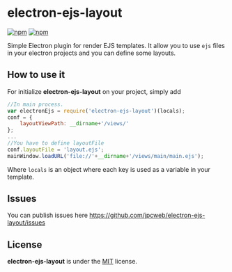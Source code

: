 # electron-ejs-layout

[![npm](https://img.shields.io/npm/v/electron-ejs.svg?style=flat-square)](https://www.npmjs.com/package/electron-ejs-layout)
[![npm](https://img.shields.io/npm/dt/electron-ejs.svg?style=flat-square)](https://www.npmjs.com/package/electron-ejs-layout)

Simple Electron plugin for render EJS templates. It allow you to use `ejs` files in your electron projects and you can define some layouts.


## How to use it

For initialize **electron-ejs-layout** on your project, simply add

```javascript
//In main process.
var electronEjs = require('electron-ejs-layout')(locals);
conf = {
    layoutViewPath: __dirname+'/views/'
};
...
//You have to define layoutFile
conf.layoutFile = 'layout.ejs';
mainWindow.loadURL('file://'+__dirname+'/views/main/main.ejs');
```

Where `locals` is an object where each key is used as a variable in your template.


## Issues

You can publish issues here https://github.com/jpcweb/electron-ejs-layout/issues

## License

**electron-ejs-layout** is under the [MIT](LICENSE) license.
